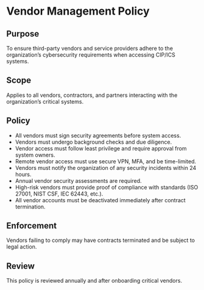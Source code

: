 # Vendor Management Policy

## Purpose
To ensure third-party vendors and service providers adhere to the organization’s cybersecurity requirements when accessing CIP/ICS systems.

## Scope
Applies to all vendors, contractors, and partners interacting with the organization’s critical systems.

## Policy
- All vendors must sign security agreements before system access.
- Vendors must undergo background checks and due diligence.
- Vendor access must follow least privilege and require approval from system owners.
- Remote vendor access must use secure VPN, MFA, and be time-limited.
- Vendors must notify the organization of any security incidents within 24 hours.
- Annual vendor security assessments are required.
- High-risk vendors must provide proof of compliance with standards (ISO 27001, NIST CSF, IEC 62443, etc.).
- All vendor accounts must be deactivated immediately after contract termination.

## Enforcement
Vendors failing to comply may have contracts terminated and be subject to legal action.

## Review
This policy is reviewed annually and after onboarding critical vendors.
